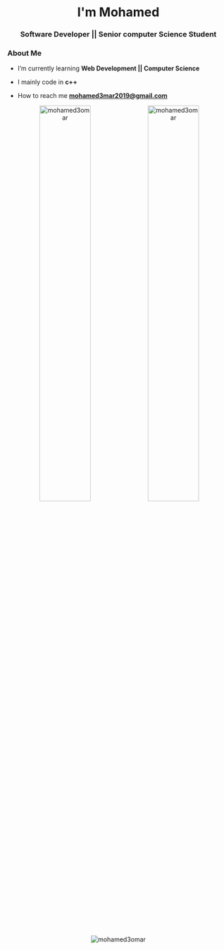 <h1 align="center"> I'm Mohamed </h1>
<h3 align="center">Software Developer || Senior computer Science Student</h3>


### About Me


-  I’m currently learning **Web Development || Computer Science**

-  I mainly code in **c++**  

-  How to reach me **mohamed3mar2019@gmail.com**




<p align="center">
  &nbsp;<img width="48%" src="https://github-readme-stats.vercel.app/api?username=mohamed3omar&show_icons=true&locale=en&theme=radical" alt="mohamed3omar" />
  <img width="48%" src="https://github-readme-streak-stats.herokuapp.com/?user=mohamed3omar&theme=radical" alt="mohamed3omar" />
</p>

<p align="center"><img src="https://github-readme-stats.vercel.app/api/top-langs?username=mohamed3omar&show_icons=true&locale=en&layout=compact&theme=radical" alt="mohamed3omar" /></p>



